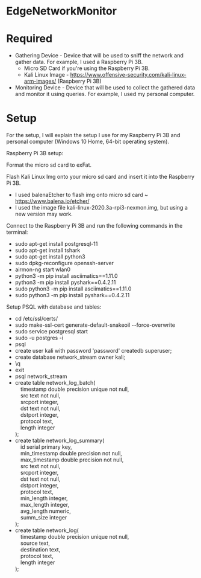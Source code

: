 # EdgeNetworkMonitor
# Required
* Gathering Device - Device that will be used to sniff the network and gather data. For example, I used a Raspberry Pi 3B.
  * Micro SD Card if you're using the Raspberry Pi 3B.
  * Kali Linux Image - https://www.offensive-security.com/kali-linux-arm-images/ (Raspberry Pi 3B)
* Monitoring Device - Device that will be used to collect the gathered data and monitor it using queries. For example, I used my personal computer.

# Setup
For the setup, I will explain the setup I use for my Raspberry Pi 3B and personal computer (Windows 10 Home, 64-bit operating system).

Raspberry Pi 3B setup:

Format the micro sd card to exFat.

Flash Kali Linux Img onto your micro sd card and insert it into the Raspberry Pi 3B.
  - I used balenaEtcher to flash img onto micro sd card ~ https://www.balena.io/etcher/
  - I used the image file kali-linux-2020.3a-rpi3-nexmon.img, but using a new version may work.

Connect to the Raspberry Pi 3B and run the following commands in the terminal:
  - sudo apt-get install postgresql-11
  - sudo apt-get install tshark
  - sudo apt-get install python3
  - sudo dpkg-reconfigure openssh-server
  - airmon-ng start wlan0
  - python3 -m pip install asciimatics==1.11.0
  - python3 -m pip install pyshark==0.4.2.11
  - sudo python3 -m pip install asciimatics==1.11.0
  - sudo python3 -m pip install pyshark==0.4.2.11

Setup PSQL with database and tables:
  - cd /etc/ssl/certs/
  - sudo make-ssl-cert generate-default-snakeoil --force-overwrite
  - sudo service postgresql start
  - sudo -u postgres -i
  - psql
  - create user kali with password 'password' createdb superuser;
  - create database network_stream owner kali;
  - \q
  - exit
  - psql network_stream
  - create table network_log_batch(<br />
&emsp;timestamp double precision unique not null,<br />
&emsp;src text not null,<br />
&emsp;srcport integer,<br />
&emsp;dst text not null,<br />
&emsp;dstport integer,<br />
&emsp;protocol text,<br />
&emsp;length integer<br />
);
  - create table network_log_summary(<br />
&emsp;id serial primary key,<br />
&emsp;min_timestamp double precision not null,<br />
&emsp;max_timestamp double precision not null,<br />
&emsp;src text not null,<br />
&emsp;srcport integer,<br />
&emsp;dst text not null,<br />
&emsp;dstport integer,<br />
&emsp;protocol text,<br />
&emsp;min_length integer,<br />
&emsp;max_length integer,<br />
&emsp;avg_length numeric,<br />
&emsp;summ_size integer<br />
);
  - create table network_log(<br />
&emsp;timestamp double precision unique not null,<br />
&emsp;source text,<br />
&emsp;destination text,<br />
&emsp;protocol text,<br />
&emsp;length integer<br />
);

